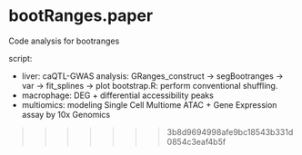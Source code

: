 # bootRanges.paper
Code analysis for bootranges

script: 
* liver: caQTL-GWAS analysis: GRanges_construct -> segBootranges -> var -> fit_splines -> plot
bootstrap.R: perform conventional shuffling.
* macrophage: DEG + differential accessibility peaks
* multiomics: modeling Single Cell Multiome ATAC + Gene Expression assay by 10x Genomics
>>>>>>> 3b8d9694998afe9bc18543b331d0854c3eaf4b5f
